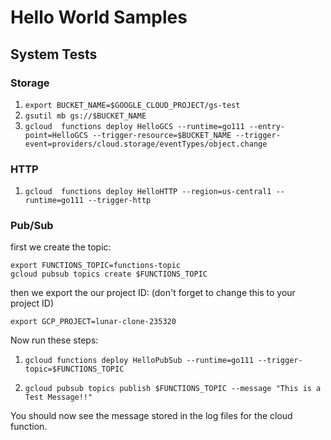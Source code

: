 # Hello World Samples

## System Tests

### Storage
1. `export BUCKET_NAME=$GOOGLE_CLOUD_PROJECT/gs-test`
1. `gsutil mb gs://$BUCKET_NAME`
1. `gcloud  functions deploy HelloGCS --runtime=go111 --entry-point=HelloGCS --trigger-resource=$BUCKET_NAME --trigger-event=providers/cloud.storage/eventTypes/object.change`


### HTTP

1. `gcloud  functions deploy HelloHTTP --region=us-central1 --runtime=go111 --trigger-http`

### Pub/Sub

first we create the topic:
```
export FUNCTIONS_TOPIC=functions-topic
gcloud pubsub topics create $FUNCTIONS_TOPIC

```
then we export the our project ID:
(don't forget to change this to your project ID)
```
export GCP_PROJECT=lunar-clone-235320
```
Now run these steps:

1. `gcloud functions deploy HelloPubSub --runtime=go111 --trigger-topic=$FUNCTIONS_TOPIC`

1. `gcloud pubsub topics publish $FUNCTIONS_TOPIC --message "This is a Test Message!!"`

You should now see the message stored in the log files for the cloud function.
